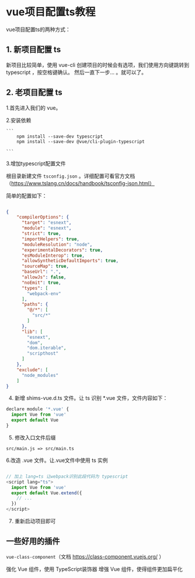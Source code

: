 <!--
 * @Author: XueBaBa
 * @Description: 文件描述~
 * @Date: 2020-11-10 17:02:17
 * @LastEditTime: 2020-11-10 17:50:48
 * @LastEditors: Do not edit
 * @FilePath: /vue-todos/vue项目配置ts教程.md
-->
# vue项目配置ts教程



vue项目配置ts的两种方式：

## 1. 新项目配置 ts

新项目比较简单，使用 vue-cli 创建项目的时候会有选项，我们使用方向键跳转到 typescript ，按空格键确认。 然后一直下一步... 。就可以了。


## 2. 老项目配置 ts

1.首先进入我们的 vue。

2.安装依赖


    ```
        npm install --save-dev typescript
        npm install --save-dev @vue/cli-plugin-typescript

    ```
3.增加typescript配置文件

根目录新建文件 `tsconfig.json` 。详细配置可看官方文档（https://www.tslang.cn/docs/handbook/tsconfig-json.html）

简单的配置如下：

```json

{
    "compilerOptions": {
      "target": "esnext",
      "module": "esnext",
      "strict": true,
      "importHelpers": true,
      "moduleResolution": "node",
      "experimentalDecorators": true,
      "esModuleInterop": true,
      "allowSyntheticDefaultImports": true,
      "sourceMap": true,
      "baseUrl": ".",
      "allowJs": false,
      "noEmit": true,
      "types": [
        "webpack-env"
      ],
      "paths": {
        "@/*": [
          "src/*"
        ]
      },
      "lib": [
        "esnext",
        "dom",
        "dom.iterable",
        "scripthost"
      ]
    },
    "exclude": [
      "node_modules"
    ]
}

```

4. 新增 shims-vue.d.ts 文件。让 ts 识别 *.vue 文件，文件内容如下：

```js
declare module '*.vue' {
  import Vue from 'vue'
  export default Vue
}

```

5. 修改入口文件后缀 

`src/main.js => src/main.ts`


6.改造 .vue 文件。让.vue文件中使用 ts 实例


```js

// 加上 lang=ts 让webpack识别此段代码为 typescript
<script lang="ts">
  import Vue from 'vue'
  export default Vue.extend({
    // ...
  })
</script>

```

7. 重新启动项目即可



## 一些好用的插件

`vue-class-component`（文档 https://class-component.vuejs.org/ ）

强化 Vue 组件，使用 TypeScript装饰器 增强 Vue 组件，使得组件更加扁平化

